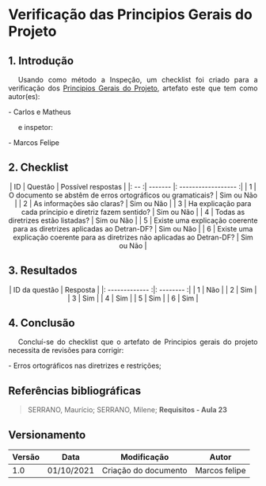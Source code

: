 # Verificação das Principios Gerais do Projeto

## 1. Introdução
<p style="text-indent: 20px; text-align: justify">
Usando como método a Inspeção, um checklist foi criado para a verificação dos <a href="../../analiseRequisitos/principiosGeraisProjeto" target="_blank">Principios Gerais do Projeto</a>, artefato este que tem como autor(es):
</p>
- Carlos e Matheus
<p style="text-indent: 20px; text-align: justify">
e inspetor:
</p>
- Marcos Felipe

## 2. Checklist

<center>

| ID | Questão | Possível respostas |
|: -- :| ------- |: ------------------ :|
| 1 | O documento se abstêm de erros ortográficos ou gramaticais? | Sim ou Não |
| 2 | As informações são claras? | Sim ou Não |
| 3 | Ha explicação para cada príncipio e diretriz fazem sentido? | Sim ou Não |
| 4 | Todas as diretrizes estão listadas? | Sim ou Não |
| 5 | Existe uma explicação coerente para as diretrizes aplicadas ao Detran-DF? | Sim ou Não |
| 6 | Existe uma explicação coerente para as diretrizes não aplicadas ao Detran-DF? | Sim ou Não |

</center>

## 3. Resultados

<center>

| ID da questão | Resposta |
|: ------------- :|: -------- :|
| 1 | Não |
| 2 | Sim |
| 3 | Sim |
| 4 | Sim |
| 5 | Sim |
| 6 | Sim |

</center>

## 4. Conclusão 
<p style="text-indent: 20px; text-align: justify">
Concluí-se do checklist que o artefato de Principios gerais do projeto necessita de revisões para corrigir:
</p>
- Erros ortográficos nas diretrizes e restrições; 

## Referências bibliográficas
> SERRANO, Maurício; SERRANO, Milene; <b>Requisitos - Aula 23</b>

## Versionamento

| Versão | Data       | Modificação           | Autor  |
| ------ | ---------- | --------------------- | ------ |
| 1.0    | 01/10/2021 | Criação do documento  | Marcos felipe |